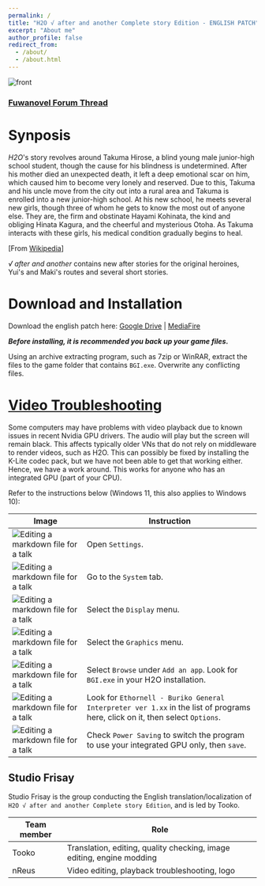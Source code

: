 ```yaml
---
permalink: /
title: "H2O √ after and another Complete story Edition - ENGLISH PATCH"
excerpt: "About me"
author_profile: false
redirect_from: 
  - /about/
  - /about.html
---
```


![front](https://i.imgur.com/mXrCzJo.png)

### [Fuwanovel Forum Thread](https://forums.fuwanovel.net/topic/25582-studio-frisay-h2o-√-after-and-another-complete-story-edition-translation-project/)

Synposis
======
*H2O*'s story revolves around Takuma Hirose, a blind young male junior-high school student, though the cause for his blindness is undetermined. After his mother died an unexpected death, it left a deep emotional scar on him, which caused him to become very lonely and reserved. Due to this, Takuma and his uncle move from the city out into a rural area and Takuma is enrolled into a new junior-high school. At his new school, he meets several new girls, though three of whom he gets to know the most out of anyone else. They are, the firm and obstinate Hayami Kohinata, the kind and obliging Hinata Kagura, and the cheerful and mysterious Otoha. As Takuma interacts with these girls, his medical condition gradually begins to heal.

[From [Wikipedia](en.wikipedia.org/wiki/H2O:_Footprints_in_the_Sand)]

*√ after and another* contains new after stories for the original heroines, Yui's and Maki's routes and several short stories.

Download and Installation
======

Download the english patch here:
[Google Drive]() | [MediaFire]() 

***Before installing, it is recommended you back up your game files.***

Using an archive extracting program, such as 7zip or WinRAR, extract the files to the game folder that contains `BGI.exe`. Overwrite any conflicting files.

[Video Troubleshooting](#video-troubleshooting)
======
Some computers may have problems with video playback due to known issues in recent Nvidia GPU drivers. The audio will play but the screen will remain black.
This affects typically older VNs that do not rely on middleware to render videos, such as H2O. This can possibly be fixed by installing the K-Lite codec pack, but we have not been able to get that working either. Hence, we have a work around. This works for anyone who has an integrated GPU (part of your CPU).

Refer to the instructions below (Windows 11, this also applies to Windows 10):

| Image | Instruction |
| ----------- | ----------- |
| ![Editing a markdown file for a talk](https://i.imgur.com/ATdzIkg.png) | Open `Settings`. |
| ![Editing a markdown file for a talk](https://i.imgur.com/qPcWUol.png) | Go to the `System` tab. |
| ![Editing a markdown file for a talk](https://i.imgur.com/F3x42JG.png) | Select the `Display` menu. |
| ![Editing a markdown file for a talk](https://i.imgur.com/HkWebLW.png) | Select the `Graphics` menu. |
| ![Editing a markdown file for a talk](https://i.imgur.com/WLbJ4bt.png) | Select `Browse` under `Add an app`. Look for `BGI.exe` in your H2O installation. |
| ![Editing a markdown file for a talk](https://i.imgur.com/14bOwVf.png) | Look for `Ethornell - Buriko General Interpreter ver 1.xx` in the list of programs here, click on it, then select `Options`. |
| ![Editing a markdown file for a talk](https://i.imgur.com/DSCV4ID.png) | Check `Power Saving` to switch the program to use your integrated GPU only, then `save`. |


Studio Frisay
------
Studio Frisay is the group conducting the English translation/localization of `H2O √ after and another Complete story Edition`, and is led by Tooko.

| Team member | Role |
| ----------- | ----------- |
| Tooko | Translation, editing, quality checking, image editing, engine modding |
| nReus | Video editing, playback troubleshooting, logo | 

